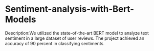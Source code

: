 # Sentiment-analysis-with-Bert-Models

 Description:We utilized the state-of-the-art BERT model to analyze text sentiment in a large dataset of user reviews. The project achieved an accuracy of 90 percent in classifying sentiments.
